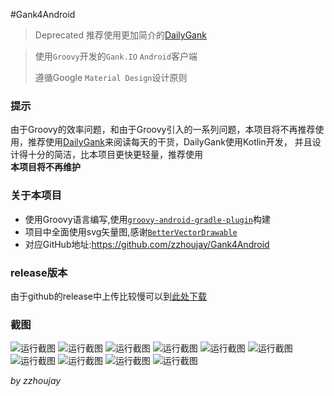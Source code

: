 #Gank4Android

> Deprecated 推荐使用更加简介的[DailyGank](https://github.com/zzhoujay/DailyGank)

> 使用`Groovy`开发的`Gank.IO` `Android`客户端
>
> 遵循Google `Material Design`设计原则

### 提示

由于Groovy的效率问题，和由于Groovy引入的一系列问题，本项目将不再推荐使用，推荐使用[DailyGank](https://github.com/zzhoujay/DailyGank)来阅读每天的干货，DailyGank使用Kotlin开发，
并且设计得十分的简洁，比本项目更快更轻量，推荐使用  
**本项目将不再维护**

### 关于本项目

* 使用Groovy语言编写,使用[`groovy-android-gradle-plugin`](https://github.com/groovy/groovy-android-gradle-plugin)构建
* 项目中全面使用svg矢量图,感谢[`BetterVectorDrawable`](https://github.com/a-student/BetterVectorDrawable)
* 对应GitHub地址:<https://github.com/zzhoujay/Gank4Android>

### release版本

由于github的release中上传比较慢可以到[此处下载](http://www.pgyer.com/gank4android)

### 截图
![运行截图](http://git.oschina.net/uploads/images/2015/0929/220758_085c1eb1_141009.jpeg "运行截图")
![运行截图](http://git.oschina.net/uploads/images/2015/0929/220831_147fc0c6_141009.jpeg "运行截图")
![运行截图](http://git.oschina.net/uploads/images/2015/0929/220846_6352f286_141009.jpeg "运行截图")
![运行截图](http://git.oschina.net/uploads/images/2015/0929/220909_17bb9a0e_141009.jpeg "运行截图")
![运行截图](http://git.oschina.net/uploads/images/2015/0929/220925_e86328e7_141009.jpeg "运行截图")
![运行截图](http://git.oschina.net/uploads/images/2015/0929/220933_ca9446c7_141009.jpeg "运行截图")
![运行截图](http://git.oschina.net/uploads/images/2015/0929/220940_187a5e9b_141009.jpeg "运行截图")
![运行截图](http://git.oschina.net/uploads/images/2015/0929/220953_e16a8999_141009.jpeg "运行截图")
![运行截图](http://git.oschina.net/uploads/images/2015/0929/220959_513cdc48_141009.jpeg "运行截图")
![运行截图](http://git.oschina.net/uploads/images/2015/0929/221006_39429de7_141009.jpeg "运行截图")

_by zzhoujay_
